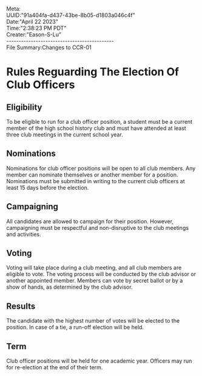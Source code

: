 Meta:<br>
UUID:"91a404fa-d437-43be-8b05-d1803a046c4f"<br>
Date:"April 22 2023"<br>
Time:"2:38:23 PM PDT"<br>
Creater:"Eason-S-Lu"<br>
--------------------------------------------<br>
File Summary:Changes to CCR-01<br>
<h1>Rules Reguarding The Election Of Club Officers</h1>
<h2>Eligibility</h2>
To be eligible to run for a club officer position, a student must be a current member of the high school history club and must have attended at least three club meetings in the current school year.<br>

<h2>Nominations</h2>
Nominations for club officer positions will be open to all club members. Any member can nominate themselves or another member for a position. Nominations must be submitted in writing to the current club officers at least 15 days before the election.<br>

<h2>Campaigning</h2>
All candidates are allowed to campaign for their position. However, campaigning must be respectful and non-disruptive to the club meetings and activities.<br>

<h2>Voting</h2>
Voting will take place during a club meeting, and all club members are eligible to vote. The voting process will be conducted by the club advisor or another appointed member. Members can vote by secret ballot or by a show of hands, as determined by the club advisor.<br>

<h2>Results</h2>
The candidate with the highest number of votes will be elected to the position. In case of a tie, a run-off election will be held.<br>

<h2>Term</h2>
Club officer positions will be held for one academic year. Officers may run for re-election at the end of their term.<br>